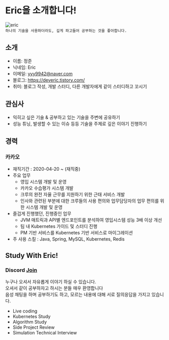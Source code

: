 # Eric을 소개합니다!
![eric](https://user-images.githubusercontent.com/46917538/102997836-52533700-4569-11eb-983a-de341cf0a423.jpg)<br/>
`하나의 기술을 사용하더라도, 깊게 파고들어 공부하는 것을 좋아합니다.`

## 소개
* 이름: 정준 <br/>
* 닉네임: Eric <br/>
* 이메일: yyy9942@naver.com <br/>
* 블로그: https://deveric.tistory.com/
* 취미: 블로그 작성, 개발 스터디, 다른 개발자에게 같이 스터디하고 꼬시기

## 관심사
- 익히고 싶은 기술 & 공부하고 있는 기술을 주변에 공유하기
- 성능 튜닝, 발생할 수 있는 이슈 등등 기술을 주제로 깊은 이야기 진행하기


## 경력
### 카카오
* 재직기간 : 2020-04-20 ~ (재직중)
* 주요 업무  
  - 영입 시스템 개발 및 운영
  - 카카오 수습평가 시스템 개발
  - 크루의 완전 자율 근무를 지원하기 위한 근태 서비스 개발
  - 인사와 관련된 부분에 대한 크루들의 사용 편의와 업무담당자의 업무 편의를 위한 시스템 개발 및 운영
* 즐겁게 진행했던, 진행중인 업무
  - JVM 매트릭과 API별 엔드포인트를 분석하여 영입시스템 성능 3배 이상 개선
  - 팀 내 Kubernetes 가이드 및 스터디 진행
  - PM 기반 서비스를 Kubernetes 기반 서비스로 마이그레이션
* 주 사용 스킬 : Java, Spring, MySQL, Kubernetes, Redis

## Study With Eric!
### Discord [Join](https://discord.gg/7qNA6tG)<br>
누구나 오셔서 자유롭게 이야기 하실 수 있습니다. <br/>
오셔서 같이 공부하자고 하시는 분들 매우 환영합니다 <br/>
음성 채팅을 하며 공부하기도 하고, 모르는 내용에 대해 서로 질의응답을 가지고 있습니다.<br/>

* Live coding
* Kubernetes Study
* Algorithm Study
* Side Project Review
* Simulation Technical Interview
